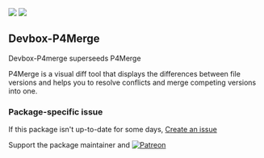 [![](https://img.shields.io/chocolatey/v/devbox-p4merge?color=green&label=p4merge)](https://chocolatey.org/packages/devbox-p4merge) [![](https://img.shields.io/chocolatey/dt/devbox-p4merge)](https://chocolatey.org/packages/devbox-p4merge)

## Devbox-P4Merge
Devbox-P4merge superseeds P4Merge

P4Merge is a visual diff tool that displays the differences between file versions and helps you 
to resolve conflicts and merge competing versions into one.

### Package-specific issue
If this package isn't up-to-date for some days, [Create an issue](https://github.com/tunisiano187/Chocolatey-packages/issues/new/choose)

Support the package maintainer and [![Patreon](https://cdn.jsdelivr.net/gh/tunisiano187/Chocolatey-packages@d15c4e19c709e7148588d4523ffc6dd3cd3c7e5e/icons/patreon.png)](https://www.patreon.com/tunisiano)
